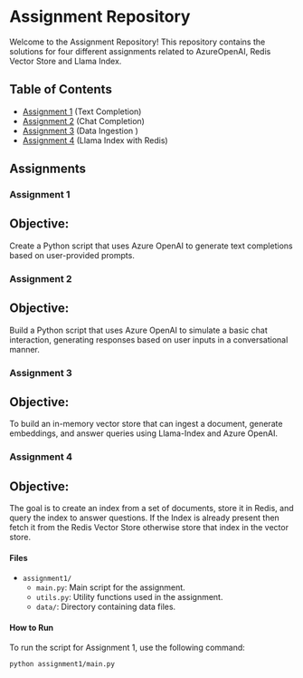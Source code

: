 # Assignment Repository

Welcome to the Assignment Repository! This repository contains the solutions for four different assignments related to AzureOpenAI, Redis Vector Store and Llama Index.

## Table of Contents

- [Assignment 1](#assignment-1) (Text Completion)
- [Assignment 2](#assignment-2) (Chat Completion)
- [Assignment 3](#assignment-3) (Data Ingestion )
- [Assignment 4](#assignment-4) (Llama Index with Redis)


## Assignments

### Assignment 1

## Objective: 
Create a Python script that uses Azure OpenAI to generate text completions based on user-provided prompts.

### Assignment 2

## Objective: 
Build a Python script that uses Azure OpenAI to simulate a basic chat interaction, generating responses based on user inputs in a conversational manner.

### Assignment 3

## Objective: 
To build an in-memory vector store that can ingest a document, generate embeddings, and answer queries using Llama-Index and Azure OpenAI. 


### Assignment 4

## Objective: 
The goal is to create an index from a set of documents, store it in Redis, and query the index to answer questions. If the Index is already present then fetch it from the Redis Vector Store otherwise store that index in the vector store.


#### Files

- `assignment1/`
  - `main.py`: Main script for the assignment.
  - `utils.py`: Utility functions used in the assignment.
  - `data/`: Directory containing data files.

#### How to Run

To run the script for Assignment 1, use the following command:
```sh
python assignment1/main.py
